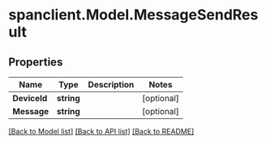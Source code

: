 # spanclient.Model.MessageSendResult
## Properties

Name | Type | Description | Notes
------------ | ------------- | ------------- | -------------
**DeviceId** | **string** |  | [optional] 
**Message** | **string** |  | [optional] 

[[Back to Model list]](../README.md#documentation-for-models) [[Back to API list]](../README.md#documentation-for-api-endpoints) [[Back to README]](../README.md)

